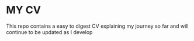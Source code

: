 # MY CV

This repo contains a easy to digest CV explaining my journey so far and will continue to be updated as I develop
